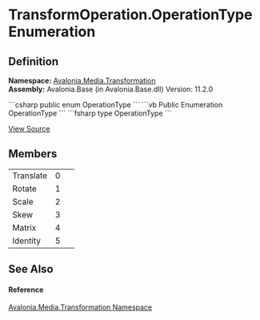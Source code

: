 # TransformOperation.OperationType Enumeration




## Definition
**Namespace:** <a href="N_Avalonia_Media_Transformation">Avalonia.Media.Transformation</a>  
**Assembly:** Avalonia.Base (in Avalonia.Base.dll) Version: 11.2.0

<Tabs groupId="api-code-preview">
<TabItem value="csharp" label="C#">
```csharp
public enum OperationType
```
</TabItem>
<TabItem value="vb" label="VB">
```vb
Public Enumeration OperationType
```
</TabItem>
<TabItem value="fsharp" label="F#">
```fsharp
type OperationType
```
</TabItem>
</Tabs>



<a href="https://github.com/AvaloniaUI/Avalonia/tree/master/src/Avalonia.Base/Media/Transformation/TransformOperation.cs" title="View the source code">View Source</a>



## Members
<table>
<tr>
<td>Translate</td>
<td>0</td>
<td> </td>
</tr>
<tr>
<td>Rotate</td>
<td>1</td>
<td> </td>
</tr>
<tr>
<td>Scale</td>
<td>2</td>
<td> </td>
</tr>
<tr>
<td>Skew</td>
<td>3</td>
<td> </td>
</tr>
<tr>
<td>Matrix</td>
<td>4</td>
<td> </td>
</tr>
<tr>
<td>Identity</td>
<td>5</td>
<td> </td>
</tr>
</table>

## See Also


#### Reference
<a href="N_Avalonia_Media_Transformation">Avalonia.Media.Transformation Namespace</a>  
